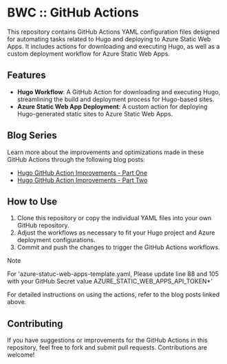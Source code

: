 # BWC :: GitHub Actions

This repository contains GitHub Actions YAML configuration files designed for automating tasks related to Hugo and deploying to Azure Static Web Apps. It includes actions for downloading and executing Hugo, as well as a custom deployment workflow for Azure Static Web Apps.

## Features

- **Hugo Workflow**: A GitHub Action for downloading and executing Hugo, streamlining the build and deployment process for Hugo-based sites.
- **Azure Static Web App Deployment**: A custom action for deploying Hugo-generated static sites to Azure Static Web Apps.

## Blog Series

Learn more about the improvements and optimizations made in these GitHub Actions through the following blog posts:

- [Hugo GitHub Action Improvements - Part One](https://blog.builtwithcaffeine.cloud/posts/hugo-github-action-improvements/)
- [Hugo GitHub Action Improvements - Part Two](https://blog.builtwithcaffeine.cloud/posts/hugo-github-action-improvements/-part-two/)

## How to Use

1. Clone this repository or copy the individual YAML files into your own GitHub repository.
2. Adjust the workflows as necessary to fit your Hugo project and Azure deployment configurations.
3. Commit and push the changes to trigger the GitHub Actions workflows.

> [!NOTE]
> For 'azure-statuc-web-apps-template.yaml, Please update line 88 and 105 with your GitHub Secret value AZURE_STATIC_WEB_APPS_API_TOKEN*'

For detailed instructions on using the actions, refer to the blog posts linked above.

## Contributing

If you have suggestions or improvements for the GitHub Actions in this repository, feel free to fork and submit pull requests. Contributions are welcome!